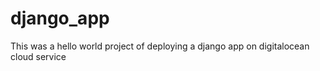 # django_app

This was a hello world project of deploying a django app on digitalocean cloud service
